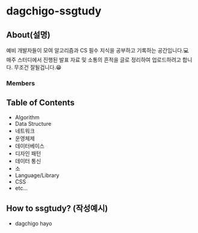 # dagchigo-ssgtudy

## About(설명)
예비 개발자들이 모여 알고리즘과 CS 필수 지식을 공부하고 기록하는 공간입니다.💻  
매주 스터디에서 진행된 발표 자료 및 소통의 흔적을 글로 정리하여 업로드하려고 합니다. 무조건 잘될겁니다.😁

### Members


## Table of Contents
- Algorithm
- Data Structure
- 네트워크
- 운영체제
- 데이터베이스
- 디자인 패턴
- 데이터 통신
- 소
- Language/Library
- CSS
- etc...

## How to ssgtudy? (작성예시)
- dagchigo hayo
